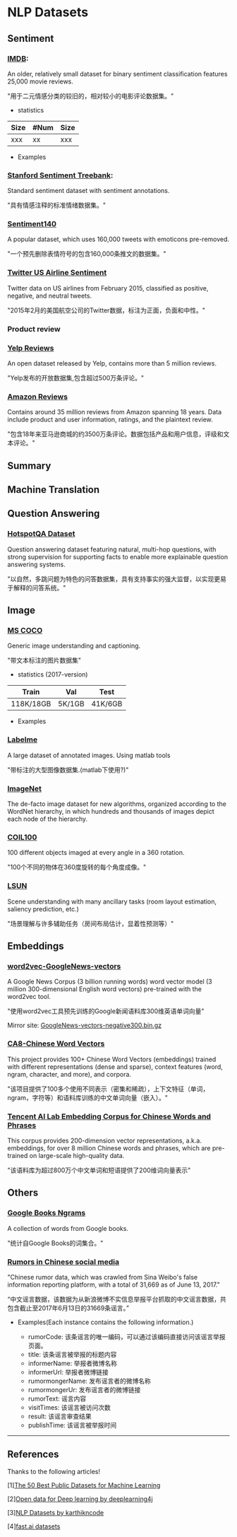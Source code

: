 # NLP  Datasets


## Sentiment

### [IMDB](http://ai.stanford.edu/~amaas/data/sentiment/): 

An older, relatively small dataset for binary sentiment classification features 25,000 movie reviews.

"用于二元情感分类的较旧的，相对较小的电影评论数据集。"

- statistics

| Size | #Num | Size |
| ------ | ------ | ------ |
| xxx | xx | xxx |
    
- Examples
    
    

### [Stanford Sentiment Treebank](http://nlp.stanford.edu/sentiment/code.html): 

Standard sentiment dataset with sentiment annotations.

"具有情感注释的标准情绪数据集。"



### [Sentiment140](http://help.sentiment140.com/for-students/)

A popular dataset, which uses 160,000 tweets with emoticons pre-removed.

"一个预先删除表情符号的包含160,000条推文的数据集。"

### [Twitter US Airline Sentiment](https://www.kaggle.com/crowdflower/twitter-airline-sentiment)

Twitter data on US airlines from February 2015, classified as positive, negative, and neutral tweets.

"2015年2月的美国航空公司的Twitter数据，标注为正面，负面和中性。"


### Product review

### [Yelp Reviews](https://www.yelp.com/dataset)

An open dataset released by Yelp, contains more than 5 million reviews.

"Yelp发布的开放数据集,包含超过500万条评论。"

### [Amazon Reviews](https://snap.stanford.edu/data/web-Amazon.html)

Contains around 35 million reviews from Amazon spanning 18 years. Data include product and user information, ratings, and the plaintext review.

"包含18年来亚马逊商城的约3500万条评论。数据包括产品和用户信息，评级和文本评论。"


## Summary


## Machine Translation


## Question Answering

### [HotspotQA Dataset](https://hotpotqa.github.io/)

Question answering dataset featuring natural, multi-hop questions, with strong supervision for supporting facts to enable more explainable question answering systems.

"以自然，多跳问题为特色的问答数据集，具有支持事实的强大监督，以实现更易于解释的问答系统。"


## Image

### [MS COCO](http://cocodataset.org/) 

 Generic image understanding and captioning.
 
 "带文本标注的图片数据集"

- statistics (2017-version)

| Train | Val | Test |
| ------ | ------ | ------ |
| 118K/18GB | 5K/1GB | 41K/6GB |
    
- Examples

 
### [Labelme]()

A large dataset of annotated images. Using matlab tools

"带标注的大型图像数据集.(matlab下使用?)"



### [ImageNet](http://image-net.org/)

The de-facto image dataset for new algorithms, organized according to the WordNet hierarchy, in which hundreds and thousands of images depict each node of the hierarchy.
    





### [COIL100](http://www1.cs.columbia.edu/CAVE/software/softlib/coil-100.php)
 
100 different objects imaged at every angle in a 360 rotation.

"100个不同的物体在360度旋转的每个角度成像。"


### [LSUN](http://lsun.cs.princeton.edu/2016/)

Scene understanding with many ancillary tasks (room layout estimation, saliency prediction, etc.)

"场景理解与许多辅助任务（房间布局估计，显着性预测等）"


## Embeddings

### [word2vec-GoogleNews-vectors](https://code.google.com/archive/p/word2vec/)

A Google News Corpus (3 billion running words) word vector model (3 million 300-dimensional English word vectors) pre-trained with the word2vec tool.

"使用word2vec工具预先训练的Google新闻语料库300维英语单词向量"

Mirror site: [GoogleNews-vectors-negative300.bin.gz](https://drive.google.com/file/d/0B7XkCwpI5KDYNlNUTTlSS21pQmM/edit?usp=sharing)



### [CA8-Chinese Word Vectors](https://github.com/Embedding/Chinese-Word-Vectors)

This project provides 100+ Chinese Word Vectors (embeddings) trained with different representations (dense and sparse), context features (word, ngram, character, and more), and corpora.

"该项目提供了100多个使用不同表示（密集和稀疏），上下文特征（单词，ngram，字符等）和语料库训练的中文单词向量（嵌入）。"


### [Tencent AI Lab Embedding Corpus for Chinese Words and Phrases](https://ai.tencent.com/ailab/nlp/embedding.html)

This corpus provides 200-dimension vector representations, a.k.a. embeddings, for over 8 million Chinese words and phrases, which are pre-trained on large-scale high-quality data. 

"该语料库为超过800万个中文单词和短语提供了200维词向量表示"


## Others


### [Google Books Ngrams](https://aws.amazon.com/datasets/google-books-ngrams/)

A collection of words from Google books.

"统计自Google Books的词集合。"


### [Rumors in Chinese social media](https://github.com/thunlp/Chinese_Rumor_Dataset)

"Chinese rumor data, which was crawled from Sina Weibo's false information reporting platform, with a total of 31,669 as of June 13, 2017."

“中文谣言数据，该数据为从新浪微博不实信息举报平台抓取的中文谣言数据，共包含截止至2017年6月13日的31669条谣言。”

- Examples(Each instance contains the following information.)

    - rumorCode: 该条谣言的唯一编码，可以通过该编码直接访问该谣言举报页面。
    - title: 该条谣言被举报的标题内容
    - informerName: 举报者微博名称
    - informerUrl: 举报者微博链接
    - rumormongerName: 发布谣言者的微博名称
    - rumormongerUr: 发布谣言者的微博链接
    - rumorText: 谣言内容
    - visitTimes: 该谣言被访问次数
    - result: 该谣言审查结果
    - publishTime: 该谣言被举报时间

---
## References

Thanks to the following articles!

[1][The 50 Best Public Datasets for Machine Learning](https://medium.com/datadriveninvestor/the-50-best-public-datasets-for-machine-learning-d80e9f030279)

[2][Open data for Deep learning by deeplearning4j](https://deeplearning4j.org/cn/opendata)

[3][NLP Datasets by karthikncode](https://github.com/karthikncode/nlp-datasets)

[4][fast.ai datasets](https://course.fast.ai/datasets)